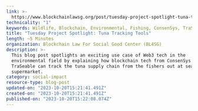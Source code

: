 ```yaml
---
link: >-
  https://www.blockchainlawsg.org/post/tuesday-project-spotlight-tuna-tracking-tools
technicality: "1"
keywords: Wildlife, Blockchain, Environmental, Fishing, ConsenSys, TraSeable
title: "Tuesday Project Spotlight: Tuna Tracking Tools"
length: ~5 Minutes
organization: Blockchain Law For Social Good Center (BL4SG)
description: >-
  This blog post spotlights an exciting use case of Web3 tech in the
  environmental field by explaining how blockchain tech from ConsenSys and
  TraSeable can track the tuna supply chain from the fishers out at sea to the
  supermarket.
category: social-impact
resource-type: blog-post
updated-on: "2023-10-20T15:21:41.491Z"
created-on: "2023-10-20T15:21:41.491Z"
published-on: "2023-10-20T15:22:08.074Z"
---
```

